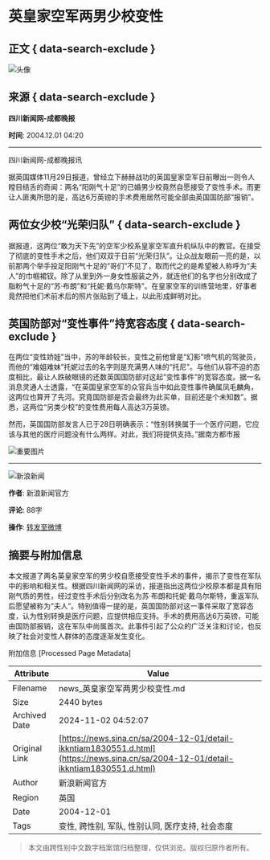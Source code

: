# 英皇家空军两男少校变性

## 正文 { data-search-exclude }


![头像](//n.sinaimg.cn/default/622af858/20181010/default_avatar.jpg)

## 来源 { data-search-exclude }

**四川新闻网-成都晚报**

**时间**: 2004.12.01 04:20

---

四川新闻网-成都晚报讯

据英国媒体11月29日报道，曾经立下赫赫战功的英国皇家空军日前曝出一则令人瞠目结舌的奇闻：两名“阳刚气十足”的已婚男少校竟然自愿接受了变性手术。而更让人匪夷所思的是，高达6万英镑的手术费用居然可能全部由英国国防部“报销”。

## 两位女少校“光荣归队” { data-search-exclude }

据报道，这两位“敢为天下先”的空军少校系皇家空军直升机纵队中的教官。在接受了彻底的变性手术之后，他们双双于日前“光荣归队”。让众战友眼前一亮的是，以前那两个举手投足阳刚气十足的“哥们”不见了，取而代之的是希望被人称呼为“夫人”的巾帼裙钗。除了从里到外一身女性服装之外，就连他们的名字也分别改成了脂粉气十足的“苏·布朗”和“托妮·戴乌尔斯特”。在皇家空军的训练营地里，好事者竟然把他们术前术后的照片张贴到了墙上，以此形成鲜明对比。

## 英国防部对“变性事件”持宽容态度 { data-search-exclude }

在两位“变性娇娃”当中，苏的年龄较长，变性之前他曾是“幻影”喷气机的驾驶员，而他的“难姐难妹”托妮过去的名字则是充满男人味的“托尼”。与他们从容不迫的态度相比，最让人跌破眼镜的还数英国国防部对这起“变性事件”的宽容态度。据一名消息灵通人士透露，“在英国皇家空军的众官兵当中如此变性事件确属凤毛麟角，这两位也算开了先河。究竟国防部是否会最终为此买单，目前还是个未知数”。据悉，这两位“另类少校”的变性费用每人高达3万英镑。

然而，英国国防部发言人已于28日明确表示：“性别转换属于一个医疗问题，它应该与其他的医疗问题没有什么两样。对此，我们将提供支持。”据南方都市报

![重要图片](//n.sinaimg.cn/default/2fb77759/20151125/320X320.png)

---

![新浪新闻](https://n.sinaimg.cn/default/80905340/20200331/sinalogo.png)

**作者**: 新浪新闻官方

**评论**: 88字

**操作**: [转发至微博](https://cmnt.sina.cn/index?product=comos&index=kkntiam1830551&tj_ch=news&is_clear=0)

## 摘要与附加信息

<!-- tcd_abstract -->
本文报道了两名英皇家空军的男少校自愿接受变性手术的事件，揭示了变性在军队中的影响和相关性。根据四川新闻网的采访，报道指出这两位少校原本都是具有阳刚气质的男性，经过变性手术后分别改名为苏·布朗和托妮·戴乌尔斯特，重返军队后愿望被称为“夫人”。特别值得一提的是，英国国防部对这一事件采取了宽容态度，认为性别转换是医疗问题，应提供相应支持。手术的费用高达6万英镑，可能由国防部报销，这在军队中尚属首次。此事件引起了公众的广泛关注和讨论，也反映了社会对变性人群体的态度逐渐发生变化。
<!-- tcd_abstract_end -->

附加信息 [Processed Page Metadata]

| Attribute       | Value                                  |
|-----------------|----------------------------------------|
| Filename        | news_英皇家空军两男少校变性.md                             |
| Size            | 2440 bytes                           |
| Archived Date   | 2024-11-02 04:52:07                             |
| Original Link   | [https://news.sina.cn/sa/2004-12-01/detail-ikkntiam1830551.d.html](https://news.sina.cn/sa/2004-12-01/detail-ikkntiam1830551.d.html)                       |
| Author          | 新浪新闻官方                               |
| Region          | 英国                               |
| Date            | 2004-12-01                                 |
| Tags            | 变性, 跨性别, 军队, 性别认同, 医疗支持, 社会态度                                 |
>
> 本文由跨性别中文数字档案馆归档整理，仅供浏览。版权归原作者所有。
>